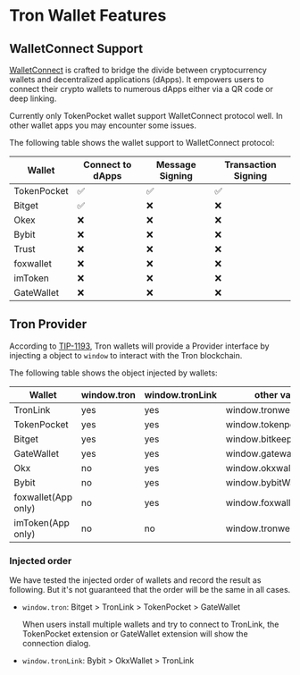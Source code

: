 # Tron Wallet Features

## WalletConnect Support
[WalletConnect](https://walletguide.walletconnect.network/) is crafted to bridge the divide between cryptocurrency wallets and decentralized applications (dApps). It empowers users to connect their crypto wallets to numerous dApps either via a QR code or deep linking.

Currently only TokenPocket wallet support WalletConnect protocol well. In other wallet apps you may encounter some issues.

The following table shows the wallet support to WalletConnect protocol:

| Wallet | Connect to dApps | Message Signing | Transaction Signing 
|------|------|------|-----|
| TokenPocket | ✅  | ✅ | ✅ 
| Bitget | ✅ | ❌ | ❌ 
| Okex |  ❌ | ❌ | ❌ 
| Bybit |  ❌ | ❌ | ❌ 
| Trust |  ❌ | ❌ | ❌ 
| foxwallet |  ❌ | ❌ | ❌ 
| imToken |  ❌ | ❌ | ❌ 
| GateWallet |  ❌ | ❌ | ❌ 

## Tron Provider
According to [TIP-1193](https://github.com/tronprotocol/tips/blob/master/tip-1193.md), Tron wallets will provide a Provider interface by injecting a object to `window` to interact with the Tron blockchain.

The following table shows the object injected by wallets:

| Wallet | window.tron | window.tronLink | other variable |
|------|------|------|-----|
| TronLink | yes | yes | window.tronweb
| TokenPocket | yes | yes | window.tokenpocket.tron
| Bitget | yes | yes | window.bitkeep.tron 
| GateWallet |  yes | yes | window.gatewallet.tron 
| Okx |  no | yes | window.okxwallet.tronLink
| Bybit |  no | yes | window.bybitWallet.tronLink
| foxwallet(App only) |  no | yes | window.foxwallet.tronLink
| imToken(App only) |  no | no |  window.tronweb

### Injected order
We have tested the injected order of wallets and record the result as following. But it's not guaranteed that the order will be the same in all cases.

- `window.tron`: Bitget > TronLink > TokenPocket > GateWallet

  When users install multiple wallets and try to connect to TronLink, the TokenPocket extension or GateWallet extension will show the connection dialog.
- `window.tronLink`: Bybit > OkxWallet > TronLink
